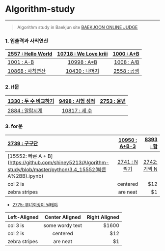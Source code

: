 # Algorithm-study

---

> Algorithm study in Baekjun site
> [BAEKJOON ONLINE JUDGE](https://www.acmicpc.net/)

### 1. 입출력과 사칙연산

| [2557 : Hello World](https://github.com/shiney5213/Algorithm-study/blob/master/python/1.1_2557_HellloWorld.py) | [10718 : We Love kriii](https://github.com/shiney5213/Algorithm-study/blob/master/python/1.2_10718_WeLoveKriii.py) | [1000 : A+B](https://github.com/shiney5213/Algorithm-study/blob/master/python/1.3_1000_A%2BB.py) |
| :----------------------------------------------------------- | :----------------------------------------------------------: | -----------------------------------------------------------: |
| [1001 : A-B](https://github.com/shiney5213/Algorithm-study/blob/master/python/1.4-1001_A-B.py) | [10998 : A*B](https://github.com/shiney5213/Algorithm-study/blob/master/python/1.5_10998_AXB.py) | [1008 : A/B]([https://github.com/shiney5213/Algorithm-study/blob/master/python/1.6_1008_A%25B.ipynb](https://github.com/shiney5213/Algorithm-study/blob/master/python/1.6_1008_A%B.ipynb)) |
| [10868 : 사칙연산](https://github.com/shiney5213/Algorithm-study/blob/master/python/1.7_10869_calculator.py) | [10430 : 나머지](https://github.com/shiney5213/Algorithm-study/blob/master/python/1.8_10430.py) | [2558 : 곱셈](https://github.com/shiney5213/Algorithm-study/blob/master/python/1.9_2558(%EA%B3%B1%EC%85%88).ipynb) |


### 2. if문

|  [1330 : 두 수 비교하기](https://github.com/shiney5213/Algorithm-study/blob/master/python/2.1_1330(%EB%91%90%20%EC%88%98%20%EB%B9%84%EA%B5%90%ED%95%98%EA%B8%B0).ipynb)  | [9498 : 시험 성적](https://github.com/shiney5213/Algorithm-study/blob/master/python/2.2_9498(%EC%8B%9C%ED%97%98%EC%84%B1%EC%A0%81).ipynb)  | [2753 : 윤년](https://github.com/shiney5213/Algorithm-study/blob/master/python/2.3_2753(%EC%9C%A4%EB%85%84).ipynb) |
| :------------ |:---------------:| -----:|
|  [2884 : 알람시계](https://github.com/shiney5213/Algorithm-study/blob/master/python/2.3_2884(%EC%95%8C%EB%9E%8C%20%EC%8B%9C%EA%B3%84).ipynb)    | [10817 : 세 수](https://github.com/shiney5213/Algorithm-study/blob/master/python/2.5_10817(%EC%84%B8%20%EC%88%98).ipynb) |     |



### 3. for문
| [2739 : 구구단](https://github.com/shiney5213/Algorithm-study/blob/master/python/3.1_2739(%EA%B5%AC%EA%B5%AC%EB%8B%A8).ipynb)  | [10950 : A+B-3](https://github.com/shiney5213/Algorithm-study/blob/master/python/3.2_10950(A%20%2B%20B%20-3).ipynb)  | [8393 : 합](https://github.com/shiney5213/Algorithm-study/blob/master/python/3.3_8393(합).ipynb) |
| :------------ |:---------------:| -----:|
| [15552: 빠른 A + B](https://github.com/shiney5213/Algorithm-study/blob/master/python/3.4_15552(빠른 A%2BB).ipynb) | [2741 : N찍기](https://github.com/shiney5213/Algorithm-study/blob/master/python/3.5_2741(찍기N).ipynb) | [2742: 기찍 N](https://github.com/shiney5213/Algorithm-study/blob/master/python/3.6_2742(기찍N).ipynb) |
| col 2 is      | centered        |   $12 |
| zebra stripes | are neat        |    $1 |







- [2775: 부녀회장이 될테야](https://www.acmicpc.net/problem/2775)


| Left-Aligned  | Center Aligned  | Right Aligned |
| :------------ |:---------------:| -----:|
| col 3 is      | some wordy text | $1600 |
| col 2 is      | centered        |   $12 |
| zebra stripes | are neat        |    $1 |






